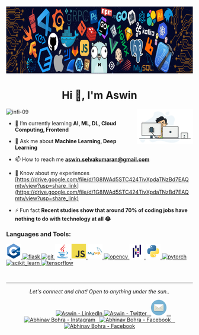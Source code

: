 <p align="center"><img src="https://github.com/Infi-09/Infi-09/blob/main/header.png" width="1380px" height="180px"></p>
<h1 align="center">Hi 👋, I'm Aswin</h1>
<img src="https://github.com/Infi-09/Infi-09/blob/main/intro.gif" width="30%" align="right">

<p align="left"> <img src="https://komarev.com/ghpvc/?username=infi-09&label=Profile%20views&color=0e75b6&style=flat" alt="infi-09" /> 

- 🌱 I’m currently learning **AI, ML, DL, Cloud Computing, Frontend**

- 💬 Ask me about **Machine Learning, Deep Learning**

- 📫 How to reach me **aswin.selvakumaran@gmail.com**

- 📄 Know about my experiences [https://drive.google.com/file/d/1G8IWAd5STC424TivXpdaTNzBd7EAQmtv/view?usp=share_link](https://drive.google.com/file/d/1G8IWAd5STC424TivXpdaTNzBd7EAQmtv/view?usp=share_link)

- ⚡ Fun fact **Recent studies show that around 70% of coding jobs have nothing to do with technology at all 😂**

<h3 align="left">Languages and Tools:</h3>
<p align="left"> 
	<a href="https://www.w3schools.com/cpp/" target="_blank" rel="noreferrer"> <img src="https://raw.githubusercontent.com/devicons/devicon/master/icons/cplusplus/cplusplus-original.svg" alt="cplusplus" width="40" height="40"/> </a>
	<a href="https://flask.palletsprojects.com/" target="_blank" rel="noreferrer"> <img src="https://www.vectorlogo.zone/logos/pocoo_flask/pocoo_flask-icon.svg" alt="flask" width="40" height="40"/> </a> <a href="https://git-scm.com/" target="_blank" rel="noreferrer"> <img src="https://www.vectorlogo.zone/logos/git-scm/git-scm-icon.svg" alt="git" width="40" height="40"/> </a> 
	<a href="https://www.java.com" target="_blank" rel="noreferrer"> <img src="https://raw.githubusercontent.com/devicons/devicon/master/icons/java/java-original.svg" alt="java" width="40" height="40"/> </a> 
	<a href="https://developer.mozilla.org/en-US/docs/Web/JavaScript" target="_blank" rel="noreferrer"> <img src="https://raw.githubusercontent.com/devicons/devicon/master/icons/javascript/javascript-original.svg" alt="javascript" width="40" height="40"/> </a>
	<a href="https://www.mysql.com/" target="_blank" rel="noreferrer"> <img src="https://raw.githubusercontent.com/devicons/devicon/master/icons/mysql/mysql-original-wordmark.svg" alt="mysql" width="40" height="40"/> </a> <a href="https://opencv.org/" target="_blank" rel="noreferrer"> <img src="https://www.vectorlogo.zone/logos/opencv/opencv-icon.svg" alt="opencv" width="40" height="40"/> </a> 
	<a href="https://pandas.pydata.org/" target="_blank" rel="noreferrer"> <img src="https://raw.githubusercontent.com/devicons/devicon/2ae2a900d2f041da66e950e4d48052658d850630/icons/pandas/pandas-original.svg" alt="pandas" width="40" height="40"/> </a> 
	<a href="https://www.python.org" target="_blank" rel="noreferrer"> <img src="https://raw.githubusercontent.com/devicons/devicon/master/icons/python/python-original.svg" alt="python" width="40" height="40"/> </a>
	<a href="https://pytorch.org/" target="_blank" rel="noreferrer"> <img src="https://www.vectorlogo.zone/logos/pytorch/pytorch-icon.svg" alt="pytorch" width="40" height="40"/> </a>
	<a href="https://scikit-learn.org/" target="_blank" rel="noreferrer"> <img src="https://upload.wikimedia.org/wikipedia/commons/0/05/Scikit_learn_logo_small.svg" alt="scikit_learn" width="40" height="40"/> </a> 
	<a href="https://seaborn.pydata.org/" target="_blank" rel="noreferrer">  <img src="https://www.vectorlogo.zone/logos/tensorflow/tensorflow-icon.svg" alt="tensorflow" width="40" height="40"/> </a> </p>
<br>
<hr>
<p align="center">
<i>Let's connect and chat! Open to anything under the sun..</i><br>
<p align="center">
	&nbsp;&nbsp;&nbsp;&nbsp;&nbsp;&nbsp;&nbsp;&nbsp;&nbsp;&nbsp;&nbsp;&nbsp;&nbsp;&nbsp;&nbsp;&nbsp;&nbsp;&nbsp;
	<a href="https://linkedin.com/in/aswin-s-76211721a">
		<img alt="Aswin - LinkedIn" width="40px" src="https://raw.githubusercontent.com/rahuldkjain/github-profile-readme-generator/master/src/images/icons/Social/linked-in-alt.svg"/>
	</a>
	<a href="https://twitter.com/infinity0099">
		<img alt="Aswin - Twitter" width="42px" src="https://raw.githubusercontent.com/rahuldkjain/github-profile-readme-generator/master/src/images/icons/Social/twitter.svg"/>
	</a>
	<a href="mailto:aswin.selvakumaran@gmail.com">
		&nbsp;&nbsp;<img alt="Abhinav Bohra - Mail" width="42px" src="https://github.com/abhinav-bohra/abhinav-bohra/blob/main/icons/email.svg"/>
	</a>
	<a href="https://instagram.com/aswin_frozz">
		&nbsp;&nbsp;<img alt="Abhinav Bohra - Instagram" width="42px" src="https://raw.githubusercontent.com/rahuldkjain/github-profile-readme-generator/master/src/images/icons/Social/instagram.svg"/>
	</a>
	<a href="https://kaggle.com/aswinfroze">
		&nbsp;&nbsp;<img alt="Abhinav Bohra - Facebook" width="42px" src="https://raw.githubusercontent.com/rahuldkjain/github-profile-readme-generator/master/src/images/icons/Social/kaggle.svg"/>
	</a>
	<a href="https://www.leetcode.com/infinity09">
		&nbsp;&nbsp;<img alt="Abhinav Bohra - Facebook" width="42px" src="https://raw.githubusercontent.com/rahuldkjain/github-profile-readme-generator/master/src/images/icons/Social/leet-code.svg"/>
	</a>
</p><br>
